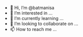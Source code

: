 - 👋 Hi, I’m @batmanisa
- 👀 I’m interested in ...
- 🌱 I’m currently learning ...
- 💞️ I’m looking to collaborate on ...
- 📫 How to reach me ...

<!---
batmanisa/batmanisa is a ✨ special ✨ repository because its `README.md` (this file) appears on your GitHub profile.
You can click the Preview link to take a look at your changes.
--->
